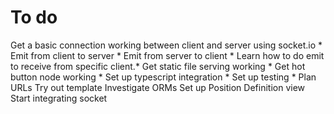 # To do

Get a basic connection working between client and server using socket.io *
Emit from client to server *
Emit from server to client *
Learn how to do emit to receive from specific client.*
Get static file serving working *
Get hot button node working *
Set up typescript integration *
Set up testing *
Plan URLs
Try out template
Investigate ORMs
Set up Position Definition view
Start integrating socket

